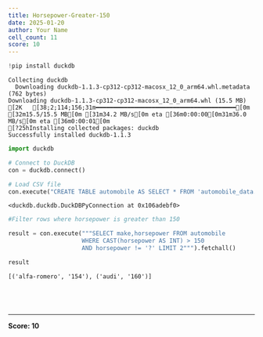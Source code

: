 ```yaml
---
title: Horsepower-Greater-150
date: 2025-01-20
author: Your Name
cell_count: 11
score: 10
---
```


```python
!pip install duckdb
```

    Collecting duckdb
      Downloading duckdb-1.1.3-cp312-cp312-macosx_12_0_arm64.whl.metadata (762 bytes)
    Downloading duckdb-1.1.3-cp312-cp312-macosx_12_0_arm64.whl (15.5 MB)
    [2K   [38;2;114;156;31m━━━━━━━━━━━━━━━━━━━━━━━━━━━━━━━━━━━━━━━━[0m [32m15.5/15.5 MB[0m [31m34.2 MB/s[0m eta [36m0:00:00[0m31m36.0 MB/s[0m eta [36m0:00:01[0m
    [?25hInstalling collected packages: duckdb
    Successfully installed duckdb-1.1.3



```python
import duckdb
```


```python
# Connect to DuckDB
con = duckdb.connect()

```


```python
# Load CSV file
con.execute("CREATE TABLE automobile AS SELECT * FROM 'automobile_data.csv'")

```




    <duckdb.duckdb.DuckDBPyConnection at 0x106adebf0>




```python
#Filter rows where horsepower is greater than 150
```


```python
result = con.execute("""SELECT make,horsepower FROM automobile 
                     WHERE CAST(horsepower AS INT) > 150
                     AND horsepower != '?' LIMIT 2""").fetchall()
```


```python
result
```




    [('alfa-romero', '154'), ('audi', '160')]




```python


```


```python

```


```python

```


```python

```


---
**Score: 10**
